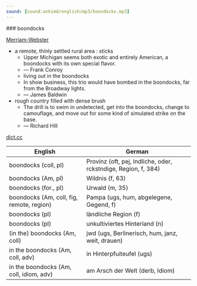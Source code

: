 ```yaml
---
sound: [sound:ankimd/english/mp3/boondocks.mp3]
---
```


\### boondocks

[Merriam-Webster](https://www.merriam-webster.com/dictionary/boondocks)

- a remote, thinly settled rural area : sticks
    - Upper Michigan seems both exotic and entirely American, a boondocks with its own special flavor.
    - — Frank Conroy
    - living out in the boondocks
    - In show business, this trio would have bombed in the boondocks, far from the Broadway lights.
    - — James Baldwin
- rough country filled with dense brush
    - The drill is to swim in undetected, get into the boondocks, change to camouflage, and move out for some kind of simulated strike on the base.
    - — Richard Hill

[dict.cc](https://www.dict.cc/boondocks)

| English        | German       |
| -------------- | ------------ |
| boondocks (coll, pl) | Provinz (oft, pej, lndliche, oder, rckstndige, Region, f, 384) |
| boondocks (Am, pl) | Wildnis (f, 63) |
| boondocks (for., pl) | Urwald (m, 35) |
| boondocks (Am, coll, fig, remote, region) | Pampa (ugs, hum, abgelegene, Gegend, f) |
| boondocks (pl) | ländliche Region (f) |
| boondocks (pl) | unkultiviertes Hinterland (n) |
| (in the) boondocks (Am, coll) | jwd (ugs, Berlinerisch, hum, janz, weit, drauen) |
| in the boondocks (Am, coll, adv) | in Hinterpfuiteufel (ugs) |
| in the boondocks (Am, coll, idiom, adv) | am Arsch der Welt (derb, Idiom) |
